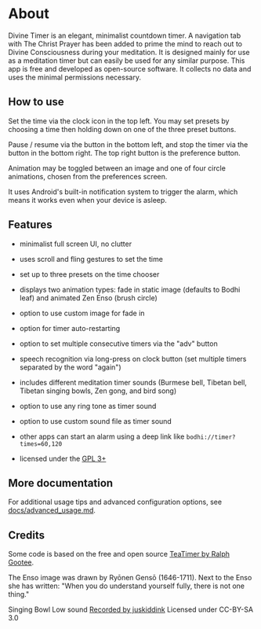 # About
Divine Timer is an elegant, minimalist countdown timer.
A navigation tab with The Christ Prayer has been added to prime the mind to reach out to Divine Consciousness during your meditation.
It is designed mainly for use as a meditation timer but can easily be used for any similar purpose.
This app is free and developed as open-source software. 
It collects no data and uses the minimal permissions necessary.


## How to use

Set the time via the clock icon in the top left.  You may set presets by choosing a time then holding down on one of the three preset buttons.

Pause / resume via the button in the bottom left, and stop the timer via the button in the bottom right.  The top right button is the preference button.

Animation may be toggled between an image and one of four circle animations, chosen from the preferences screen.

It uses Android's built-in notification system to trigger the alarm, which means it works even when your device is asleep.

## Features

- minimalist full screen UI, no clutter
- uses scroll and fling gestures to set the time
- set up to three presets on the time chooser

- displays two animation types: fade in static image (defaults to Bodhi leaf) and animated Zen Enso (brush circle)
- option to use custom image for fade in

- option for timer auto-restarting
- option to set multiple consecutive timers via the "adv" button
- speech recognition via long-press on clock button (set multiple timers separated by the word "again")

- includes different meditation timer sounds (Burmese bell, Tibetan bell, Tibetan singing bowls, Zen gong, and bird song)
- option to use any ring tone as timer sound
- option to use custom sound file as timer sound
- other apps can start an alarm using a deep link like `bodhi://timer?times=60,120`

- licensed under the [GPL 3+](https://www.gnu.org/licenses/gpl.html)

## More documentation

For additional usage tips and advanced configuration options, see [docs/advanced_usage.md](docs/advanced_usage.md).

## Credits

Some code is based on the free and open source [TeaTimer by Ralph Gootee](https://play.google.com/store/apps/details?id=goo.TeaTimer).

The Enso image was drawn by Ryōnen Gensō (1646-1711).
Next to the Enso she has written:
"When you do understand yourself fully,
there is not one thing."

Singing Bowl Low sound
[Recorded by juskiddink](https://freesound.org/people/juskiddink/sounds/122647/)
Licensed under CC-BY-SA 3.0


<!-- Regenerate: pandoc -f gfm -t html -o fastlane/metadata/android/en-US/full_description.txt README.md -->
